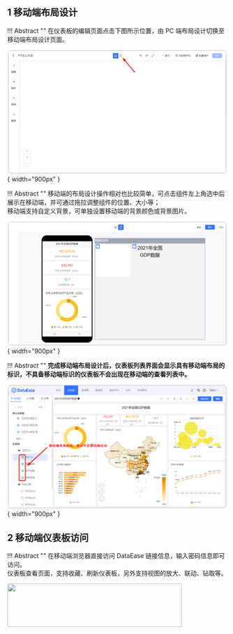 ## 1 移动端布局设计

!!! Abstract ""
    在仪表板的编辑页面点击下图所示位置，由 PC 端布局设计切换至移动端布局设计页面。

![移动端布局设计](../img/app/移动端入口.png){ width="900px" }

!!! Abstract ""
    移动端的布局设计操作相对也比较简单，可点击组件左上角选中后展示在移动端，并可通过拖拉调整组件的位置、大小等；  
    移动端支持自定义背景，可单独设置移动端的背景颜色或背景图片。

![移动端布局设计](../img/app/移动端布局.png){ width="900px" }

!!! Abstract ""
    **完成移动端布局设计后，仪表板列表界面会显示具有移动端布局的标识，不具备移动端标识的仪表板不会出现在移动端的查看列表中。**

![移动端布局标识](../img/app/移动端布局标识.png){ width="900px" }

## 2 移动端仪表板访问

!!! Abstract ""
    在移动端浏览器直接访问 DataEase 链接信息，输入密码信息即可访问。  
    仪表板查看页面，支持收藏、刷新仪表板，另外支持视图的放大、联动、钻取等。

<img src='../../img/app/移动端-仪表板查看.png' height="100px" width="400px"/>
